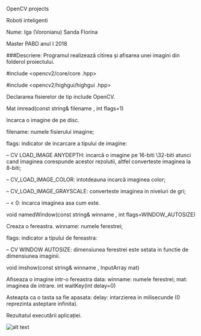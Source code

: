 OpenCV projects

Roboti inteligenti

Nume:  Iga (Voronianu) Sanda  Florina

Master PABD anul I 2018

###Descriere:
Programul  realizează  citirea  și   afisarea  unei imagini din folderol proiectului.

#include <opencv2/core/core .hpp>

#include <opencv2/highgui/highgui .hpp>

Declararea   fisierelor de tip include OpenCV.

 Mat imread(const string& filename , int flags=1)
 
Incarca  o imagine de pe disc.

filename: numele fisierului imagine; 

flags: indicator de incarcare a tipului de imagine:

–	CV LOAD_IMAGE ANYDEPTH: incarcă o imagine pe 16-biti \32-biti  atunci  cand  imaginea  corespunde acestor rezolutii, altfel converteste imaginea la 8-biti;

–	CV_LOAD_IMAGE_COLOR: intotdeauna  incarcă   imaginea color;

–	CV_LOAD_IMAGE_GRAYSCALE: converteste imaginea in niveluri de gri; 

–	 < 0: incarca imaginea  asa cum este.

 void namedWindow(const string& winname , int flags=WINDOW_AUTOSIZE)
 
Creaza  o fereastra.
winname: numele ferestrei;

 flags: indicator a tipului de   fereastra:
 
– CV WINDOW AUTOSIZE: dimensiunea ferestrei este setata in functie de dimensiunea imaginii.

 void imshow(const string& winname , InputArray mat)
 
Afiseaza  o imagine  intr-o  fereastra  data:
winname: numele ferestrei; mat: imaginea de intrare.
 int waitKey(int delay=0)
 
Asteapta  ca o tasta sa  fie apasata:
delay:  intarzierea  in milisecunde (0 reprezinta   asteptare infinita).

Rezultatul  executării aplicației.

![alt text](https://github.com/vorosanda/OpenCV-projects/blob/master/Iga_Sanda_proiect_opencv/captura%20opencv.jpg "Printscreen")

